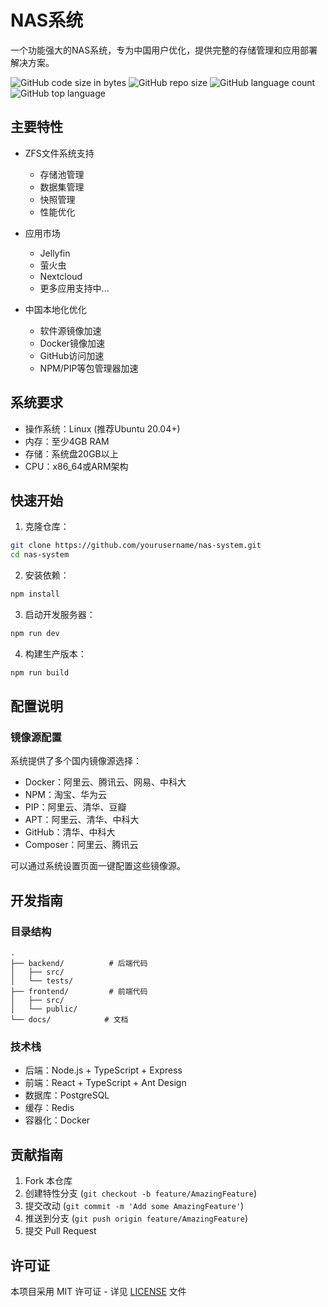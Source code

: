 # NAS系统

一个功能强大的NAS系统，专为中国用户优化，提供完整的存储管理和应用部署解决方案。

![GitHub code size in bytes](https://img.shields.io/github/languages/code-size/yuandexiaorong/nas-system)
![GitHub repo size](https://img.shields.io/github/repo-size/yuandexiaorong/nas-system)
![GitHub language count](https://img.shields.io/github/languages/count/yuandexiaorong/nas-system)
![GitHub top language](https://img.shields.io/github/languages/top/yuandexiaorong/nas-system)

## 主要特性

- ZFS文件系统支持
  - 存储池管理
  - 数据集管理
  - 快照管理
  - 性能优化

- 应用市场
  - Jellyfin
  - 萤火虫
  - Nextcloud
  - 更多应用支持中...

- 中国本地化优化
  - 软件源镜像加速
  - Docker镜像加速
  - GitHub访问加速
  - NPM/PIP等包管理器加速

## 系统要求

- 操作系统：Linux (推荐Ubuntu 20.04+)
- 内存：至少4GB RAM
- 存储：系统盘20GB以上
- CPU：x86_64或ARM架构

## 快速开始

1. 克隆仓库：
```bash
git clone https://github.com/yourusername/nas-system.git
cd nas-system
```

2. 安装依赖：
```bash
npm install
```

3. 启动开发服务器：
```bash
npm run dev
```

4. 构建生产版本：
```bash
npm run build
```

## 配置说明

### 镜像源配置

系统提供了多个国内镜像源选择：

- Docker：阿里云、腾讯云、网易、中科大
- NPM：淘宝、华为云
- PIP：阿里云、清华、豆瓣
- APT：阿里云、清华、中科大
- GitHub：清华、中科大
- Composer：阿里云、腾讯云

可以通过系统设置页面一键配置这些镜像源。

## 开发指南

### 目录结构

```
.
├── backend/          # 后端代码
│   ├── src/
│   └── tests/
├── frontend/         # 前端代码
│   ├── src/
│   └── public/
└── docs/            # 文档
```

### 技术栈

- 后端：Node.js + TypeScript + Express
- 前端：React + TypeScript + Ant Design
- 数据库：PostgreSQL
- 缓存：Redis
- 容器化：Docker

## 贡献指南

1. Fork 本仓库
2. 创建特性分支 (`git checkout -b feature/AmazingFeature`)
3. 提交改动 (`git commit -m 'Add some AmazingFeature'`)
4. 推送到分支 (`git push origin feature/AmazingFeature`)
5. 提交 Pull Request

## 许可证

本项目采用 MIT 许可证 - 详见 [LICENSE](LICENSE) 文件 